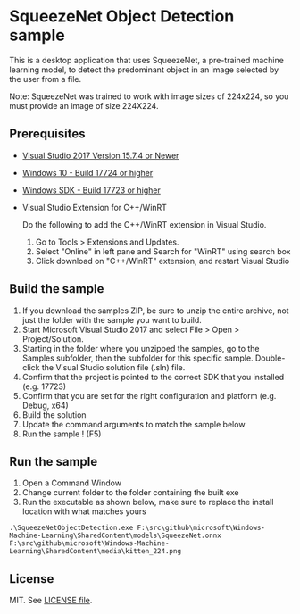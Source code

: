 
# SqueezeNet Object Detection sample

This is a desktop application that uses SqueezeNet, a pre-trained machine learning model, to detect the predominant object in an image selected by the user from a file.

Note: SqueezeNet was trained to work with image sizes of 224x224, so you must provide an image of size 224X224.

## Prerequisites

- [Visual Studio 2017 Version 15.7.4 or Newer](https://developer.microsoft.com/en-us/windows/downloads)
- [Windows 10 - Build 17724 or higher](https://www.microsoft.com/en-us/software-download/windowsinsiderpreviewiso)
- [Windows SDK - Build 17723 or higher](https://www.microsoft.com/en-us/software-download/windowsinsiderpreviewSDK)
- Visual Studio Extension for C++/WinRT

  Do the following to add the C++/WinRT extension in Visual Studio.
  1. Go to Tools > Extensions and Updates. 
  2. Select "Online" in left pane and Search for "WinRT" using search box
  3. Click download on "C++/WinRT" extension, and restart Visual Studio

## Build the sample

1. If you download the samples ZIP, be sure to unzip the entire archive, not just the folder with the sample you want to build.
2. Start Microsoft Visual Studio 2017 and select File > Open > Project/Solution.
3. Starting in the folder where you unzipped the samples, go to the Samples subfolder, then the subfolder for this specific sample.    Double-click the Visual Studio solution file (.sln) file.
4. Confirm that the project is pointed to the correct SDK that you installed (e.g. 17723)
5. Confirm that you are set for the right configuration and platform (e.g. Debug, x64)
6. Build the solution
7. Update the command arguments to match the sample below
8. Run the sample ! (F5)

## Run the sample

1. Open a Command Window
2. Change current folder to the folder containing the built exe
3. Run the executable as shown below, make sure to replace the install location with what matches yours

`.\SqueezeNetObjectDetection.exe F:\src\github\microsoft\Windows-Machine-Learning\SharedContent\models\SqueezeNet.onnx  F:\src\github\microsoft\Windows-Machine-Learning\SharedContent\media\kitten_224.png`

## License

MIT. See [LICENSE file](https://github.com/Microsoft/Windows-Machine-Learning/blob/master/LICENSE).
